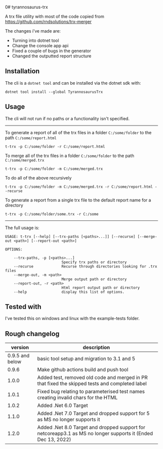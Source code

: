 0# tyrannosaurus-trx

A trx file utility with most of the code copied from https://github.com/rndsolutions/trx-merger

The changes i've made are:

- Turning into dotnet tool
- Change the console app api
- Fixed a couple of bugs in the generator
- Changed the outputted report structure

## Installation

The cli is a `dotnet tool` and can be installed via the dotnet sdk with:

```
dotnet tool install --global TyrannosaurusTrx
```

## Usage

The cli will not run if no paths or a functionality isn't specified. 

---

To generate a report of all of the trx files in a folder `C:/some/folder` to the path `C:/some/report.html` 

```
t-trx -p C:/some/folder -r C:/some/report.html
```

To merge all of the trx files in a folder `C:/some/folder` to the path `C:/some/merged.trx` 

```
t-trx -p C:/some/folder -m C:/some/merged.trx
```

To do all of the above recursively 

```
t-trx -p C:/some/folder -m C:/some/merged.trx -r C:/some/report.html --recurse
```

To generate a report from a single trx file to the default report name for a directory

```
t-trx -p C:/some/folder/some.trx -r C:/some
```



---

The full usage is:

```
USAGE: t-trx [--help] [--trx-paths [<paths>...]] [--recurse] [--merge-out <path>] [--report-out <path>]

OPTIONS:

    --trx-paths, -p [<paths>...]
                          Specify trx paths or directory
    --recurse             Recurse through directories looking for .trx files
    --merge-out, -m <path>
                          Merge output path or directory
    --report-out, -r <path>
                          Html report output path or directory
    --help                display this list of options.
```

## Tested with

I've tested this on windows and linux with the example-tests folder.

## Rough changelog

 version | description
 ---     | ---
 0.9.5 and below | basic tool setup and migration to 3.1 and 5
 0.9.6 | Make github actions build and push tool
 1.0.0 | Added test, removed old code and merged in PR that fixed the skipped tests and completed label
 1.0.1 | Fixed bug relating to parameterised test names creating invalid chars for the HTML
 1.0.2 | Added .Net 6.0 Target
 1.1.0 | Added .Net 7.0 Target and dropped support for 5 as MS no longer supports it
 1.2.0 | Added .Net 8.0 Target and dropped support for netcoreapp3.1 as MS no longer supports it (Ended Dec 13, 2022)
